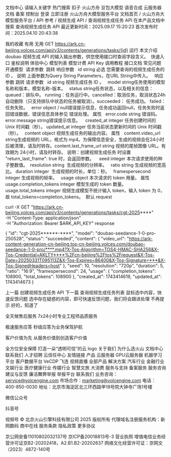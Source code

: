 
文档中心
请输入关键字
热门搜索
扣子
火山方舟
豆包大模型
语音合成
云服务器
文档
备案
控制台
登录
立即注册
火山方舟大模型服务平台
文档首页
/
火山方舟大模型服务平台
/
API 参考
/
视频生成 API
/
查询视频生成任务 API
在本产品文档中搜索
查询视频生成任务 API
最近更新时间：2025.09.17 15:20:23
首次发布时间：2025.04.10 20:43:38

我的收藏
有用
无用
GET https://ark.cn-beijing.volces.com/api/v3/contents/generations/tasks/{id}  运行​
本文介绍 doubao 视频生成 API 的输入输出参数，供您使用接口时查阅字段含义。​
​
快速入口
鉴权说明
​
 体验中心       模型列表       模型计费       API Key​
 调用教程       接口文档       常见问题       开通模型​
​
​
​
请求参数 ​
跳转 响应参数​
​
​
id string 必选​
您需要查询的视频生成任务的 ID 。​
说明​
上面参数为Query String Parameters，在URL String中传入。​
​
​
​
响应参数​
跳转 请求参数​
​
​
id string​
视频生成任务 ID 。​
​
​
model string​
任务使用的模型名称和版本，模型名称-版本。​
​
​
status string​
任务状态，以及相关的信息：​
queued：排队中。​
running：任务运行中。​
cancelled：取消任务，取消状态24h自动删除（只支持排队中状态的任务被取消）。​
succeeded： 任务成功。​
failed：任务失败。​
​
​
error object / null​
错误提示信息，任务成功返回null，任务失败时返回错误数据，错误信息具体参见 错误处理。​
属性​
​
​
error.code string​
错误码。​
​
​
error.message string​
错误提示信息。​
​
​
​
created_at integer​
任务创建时间的 Unix 时间戳（秒）。​
​
​
updated_at integer​
任务当前状态更新时间的 Unix 时间戳（秒）。​
​
​
content object​
视频生成任务的输出内容。​
属性​
​
​
content.video_url string​
生成视频的 URL，格式为 mp4。为保障信息安全，生成的视频会在24小时后被清理，请及时转存。​
content.last_frame_url string​
视频的尾帧图像 URL。有效期为 24小时，请及时转存。​
说明：创建视频生成任务 时设置 "return_last_frame": true 时，会返回参数。​
​
​
​
seed integer​
本次请求使用的种子整数值。​
​
​
resolution  string ​
生成视频的分辨率。​
​
​
ratio string​
生成视频的宽高比。​
​
​
duration integer ​
生成视频的时长，单位：秒。​
​
​
framespersecond  integer ​
生成视频的帧率。​
​
​
usage object​
本次请求的 token 用量。​
属性​
​
​
usage.completion_tokens integer​
模型生成的 token 数量。​
​
​
usage.total_tokens integer​
视频生成模型不统计输入 token，输入 token 为 0，故 total_tokens=completion_tokens。​
​
默认
request

curl -X GET "https://ark.cn-beijing.volces.com/api/v3/contents/generations/tasks/cgt-2025****" \
  -H "Content-Type: application/json" \
  -H "Authorization: Bearer $ARK_API_KEY"
response

{
  "id": "cgt-2025******-****",
  "model": "doubao-seedance-1-0-pro-250528",
  "status": "succeeded",
  "content": {
    "video_url": "https://ark-content-generation-cn-beijing.tos-cn-beijing.volces.com/doubao-seedance-1-0-pro/****.mp4?X-Tos-Algorithm=TOS4-HMAC-SHA256&X-Tos-Credential=AKLTY****%2Fcn-beijing%2Ftos%2Frequest&X-Tos-Date=20250331T095113Z&X-Tos-Expires=86400&X-Tos-Signature=***&X-Tos-SignedHeaders=host"
  },
  "seed": 10,
  "resolution": "720p",
  "duration": 5,
  "ratio": "16:9",
  "framespersecond": 24,
  "usage": {
    "completion_tokens": 108900,
    "total_tokens": 108900
  },
  "created_at": 1743414619,
  "updated_at": 1743414673
}


上一篇
创建视频生成任务 API
下一篇
查询视频生成任务列表
鼠标选中内容，快速反馈问题
选中存在疑惑的内容，即可快速反馈问题，我们将会跟进处理
不再提示
好的，知道了

全天候售后服务
7x24小时专业工程师品质服务

极速服务应答
秒级应答为业务保驾护航

客户价值为先
从服务价值到创造客户价值

全方位安全保障
打造一朵“透明可信”的云
logo
关于我们
为什么选火山
文档中心
联系我们
人才招聘
云信任中心
友情链接
产品
云服务器
GPU云服务器
机器学习平台
客户数据平台 VeCDP
飞连
视频直播
全部产品
解决方案
汽车行业
金融行业
文娱行业
医疗健康行业
传媒行业
智慧文旅
大消费
服务与支持
备案服务
服务咨询
建议与反馈
廉洁舞弊举报
举报平台
联系我们
业务咨询：service@volcengine.com
市场合作：marketing@volcengine.com
电话：400-850-0030
地址：北京市海淀区北三环西路甲18号院大钟寺广场1号楼

微信公众号

抖音号

视频号
© 北京火山引擎科技有限公司 2025 版权所有
代理域名注册服务机构：新网数码 商中在线
服务条款
隐私政策
更多协议

京公网安备11010802032137号
京ICP备20018813号-3
营业执照
增值电信业务经营许可证京B2-20202418，A2.B1.B2-20202637
网络文化经营许可证：京网文（2023）4872-140号
